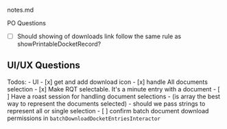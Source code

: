 notes.md

PO Questions
 - [ ] Should showing of downloads link follow the same rule as showPrintableDocketRecord?


UI/UX Questions
 - 


Todos:
    - UI
         - [x] get and add download icon
    - [x] handle All documents selection
    - [x] Make RQT selectable. It's a minute entry with a document
    - [ ] Have a roast session for handling document selections 
        - (is array the best way to represent the documents selected)
        - should we pass strings to represent all or single selection
    - [ ] confirm batch document download permissions in `batchDownloadDocketEntriesInteractor`